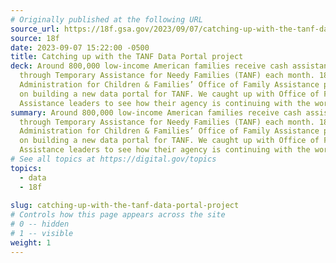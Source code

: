 ```yaml
---
# Originally published at the following URL
source_url: https://18f.gsa.gov/2023/09/07/catching-up-with-the-tanf-data-portal-project/
source: 18f
date: 2023-09-07 15:22:00 -0500
title: Catching up with the TANF Data Portal project
deck: Around 800,000 low-income American families receive cash assistance
  through Temporary Assistance for Needy Families (TANF) each month. 18F and the
  Administration for Children & Families’ Office of Family Assistance partnered
  on building a new data portal for TANF. We caught up with Office of Family
  Assistance leaders to see how their agency is continuing with the work.
summary: Around 800,000 low-income American families receive cash assistance
  through Temporary Assistance for Needy Families (TANF) each month. 18F and the
  Administration for Children & Families’ Office of Family Assistance partnered
  on building a new data portal for TANF. We caught up with Office of Family
  Assistance leaders to see how their agency is continuing with the work.
# See all topics at https://digital.gov/topics
topics:
  - data
  - 18f
  
slug: catching-up-with-the-tanf-data-portal-project
# Controls how this page appears across the site
# 0 -- hidden
# 1 -- visible
weight: 1
---
```

